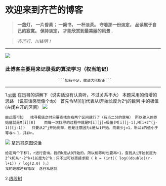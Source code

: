 # 欢迎来到齐芒的博客
>  **一盏灯， 一片昏黄； 一简书， 一杯淡茶。 守着那一份淡定， 品读属于自己的寂寞。 保持淡定， 才能欣赏到最美丽的风景 .**

> *齐芒行，川锋明！*
***
![](https://cdn.luogu.com.cn/upload/image_hosting/zx1q0ua3.png)

###  此博客主要用来记录我的算法学习（权当笔记）
                            ```如有不足，敬请大佬指正```




---
1.[st表](https://paste.ubuntu.com/p/WvGHYX45Fm/)
   在迅哥的讲解下（说实话没有认真听，不过关系不大）
   本题采用的倍增的思路  （说实话感觉像个dp）
首先令M[i][j]代表从i开始长度为2^j的数列  中的极值(左闭右开的区间）
![](https://upload-images.jianshu.io/upload_images/21992567-801b2d62fbba8376.png?imageMogr2/auto-orient/strip%7CimageView2/2/w/1240)
```
由此图可知   找寻极值之时只要查找左右两个区间就行了（有点二分的意味） 所以输入的原始值就是M[i][0]    而每一次找寻的过程中就是M[i][j]=极值(M[i][j-1],M[i+2^(j-1)][j-1])   只要从2^j开始例举，但是注意因为i是从1开始，而最少j=1，所以i的值小于等与n-1，并非n。
```
 ![](https://upload-images.jianshu.io/upload_images/21992567-339df5b3619f1c07.png?imageMogr2/auto-orient/strip%7CimageView2/2/w/1240)
拿迅哥原图说话
```
给定两个下标l，r进行查询，我的k是从0开始的，所以相等时也要再+1，查找从i开始长度为2^k和从r-2^k+1长度为2^k；只不过可以直接求取（ k = (int)( log((double)(r-l+1)) / log(2.0) );）
我的理解若有错误  洛谷私信我
```
2.[线段树](https://paste.ubuntu.com/p/4df56QhKMg/)
